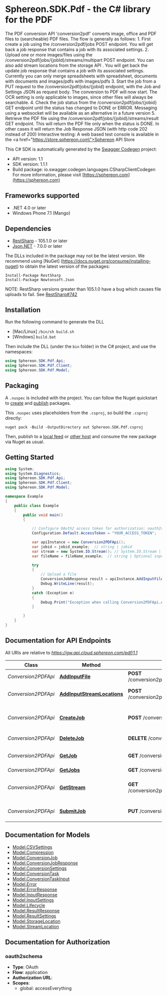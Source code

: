 # Sphereon.SDK.Pdf - the C# library for the PDF

The PDF conversion API 'conversion2pdf' converts image, office and PDF files to (searcheable) PDF files.    The flow is generally as follows:  1. First create a job using the /conversion2pdf/jobs POST endpoint. You will get back a job response that contains a job with its associated settings.  2. Upload one or more images/files using the /conversion2pdf/jobs/{jobId}/streams/multipart POST endpoint. You can also add stream locations from the storage API . You will get back the update job response that contains a job with its associated settings. Currently you can only merge spreadsheets with spreadsheet, documents with documents and images/pdfs with images/pdfs  3. Start the job from a PUT request to the /conversion2pdf/jobs/{jobid} endpoint, with the Job and Settings JSON as request body. The conversion to PDF will now start. The OCR setting is only applicable to images, since other files will always be searchable.  4. Check the job status from the /conversion2pdf/jobs/{jobid} GET endpoint until the status has changed to DONE or ERROR. Messaging using a websocket will be available as an alternative in a future version  5. Retrieve the PDF file using the /conversion2pdf/jobs/{jobid}/streams/result GET endpoint. This will return the PDF file only when the status is DONE. In other cases it will return the Job Response JSON (with http code 202 instead of 200)      Interactive testing: A web based test console is available in the <a href=\"https://store.sphereon.com\">Sphereon API Store</a>

This C# SDK is automatically generated by the [Swagger Codegen](https://github.com/swagger-api/swagger-codegen) project:

- API version: 1.1
- SDK version: 1.1.1
- Build package: io.swagger.codegen.languages.CSharpClientCodegen
    For more information, please visit [https://sphereon.com](https://sphereon.com)

<a name="frameworks-supported"></a>
## Frameworks supported
- .NET 4.0 or later
- Windows Phone 7.1 (Mango)

<a name="dependencies"></a>
## Dependencies
- [RestSharp](https://www.nuget.org/packages/RestSharp) - 105.1.0 or later
- [Json.NET](https://www.nuget.org/packages/Newtonsoft.Json/) - 7.0.0 or later

The DLLs included in the package may not be the latest version. We recommend using [NuGet] (https://docs.nuget.org/consume/installing-nuget) to obtain the latest version of the packages:
```
Install-Package RestSharp
Install-Package Newtonsoft.Json
```

NOTE: RestSharp versions greater than 105.1.0 have a bug which causes file uploads to fail. See [RestSharp#742](https://github.com/restsharp/RestSharp/issues/742)

<a name="installation"></a>
## Installation
Run the following command to generate the DLL
- [Mac/Linux] `/bin/sh build.sh`
- [Windows] `build.bat`

Then include the DLL (under the `bin` folder) in the C# project, and use the namespaces:
```csharp
using Sphereon.SDK.Pdf.Api;
using Sphereon.SDK.Pdf.Client;
using Sphereon.SDK.Pdf.Model;
```
<a name="packaging"></a>
## Packaging

A `.nuspec` is included with the project. You can follow the Nuget quickstart to [create](https://docs.microsoft.com/en-us/nuget/quickstart/create-and-publish-a-package#create-the-package) and [publish](https://docs.microsoft.com/en-us/nuget/quickstart/create-and-publish-a-package#publish-the-package) packages.

This `.nuspec` uses placeholders from the `.csproj`, so build the `.csproj` directly:

```
nuget pack -Build -OutputDirectory out Sphereon.SDK.Pdf.csproj
```

Then, publish to a [local feed](https://docs.microsoft.com/en-us/nuget/hosting-packages/local-feeds) or [other host](https://docs.microsoft.com/en-us/nuget/hosting-packages/overview) and consume the new package via Nuget as usual.

<a name="getting-started"></a>
## Getting Started

```csharp
using System;
using System.Diagnostics;
using Sphereon.SDK.Pdf.Api;
using Sphereon.SDK.Pdf.Client;
using Sphereon.SDK.Pdf.Model;

namespace Example
{
    public class Example
    {
        public void main()
        {

            // Configure OAuth2 access token for authorization: oauth2schema
            Configuration.Default.AccessToken = "YOUR_ACCESS_TOKEN";

            var apiInstance = new Conversion2PDFApi();
            var jobid = jobid_example;  // string | jobid
            var stream = new System.IO.Stream(); // System.IO.Stream | The (additional) binary image or PDF (file/inputstream) to convert to PDF
            var fileName = fileName_example;  // string | Optional input file name. (optional) 

            try
            {
                // Upload a file
                ConversionJobResponse result = apiInstance.AddInputFile(jobid, stream, fileName);
                Debug.WriteLine(result);
            }
            catch (Exception e)
            {
                Debug.Print("Exception when calling Conversion2PDFApi.AddInputFile: " + e.Message );
            }

        }
    }
}
```

<a name="documentation-for-api-endpoints"></a>
## Documentation for API Endpoints

All URIs are relative to *https://gw.api.cloud.sphereon.com/pdf/1.1*

Class | Method | HTTP request | Description
------------ | ------------- | ------------- | -------------
*Conversion2PDFApi* | [**AddInputFile**](docs/Conversion2PDFApi.md#addinputfile) | **POST** /conversion2pdf/jobs/{jobid}/streams/multipart | Upload a file
*Conversion2PDFApi* | [**AddInputStreamLocations**](docs/Conversion2PDFApi.md#addinputstreamlocations) | **POST** /conversion2pdf/jobs/{jobid}/streams/location | Add Input Stream Location(s)
*Conversion2PDFApi* | [**CreateJob**](docs/Conversion2PDFApi.md#createjob) | **POST** /conversion2pdf/jobs | Create a PDF conversion job
*Conversion2PDFApi* | [**DeleteJob**](docs/Conversion2PDFApi.md#deletejob) | **DELETE** /conversion2pdf/jobs/{jobid} | Delete a job manually
*Conversion2PDFApi* | [**GetJob**](docs/Conversion2PDFApi.md#getjob) | **GET** /conversion2pdf/jobs/{jobid} | Job definition and state
*Conversion2PDFApi* | [**GetJobs**](docs/Conversion2PDFApi.md#getjobs) | **GET** /conversion2pdf/jobs | Get all jobs
*Conversion2PDFApi* | [**GetStream**](docs/Conversion2PDFApi.md#getstream) | **GET** /conversion2pdf/jobs/{jobid}/streams/result | Get the current result stream
*Conversion2PDFApi* | [**SubmitJob**](docs/Conversion2PDFApi.md#submitjob) | **PUT** /conversion2pdf/jobs/{jobid} | Submit PDF job for processing


<a name="documentation-for-models"></a>
## Documentation for Models

 - [Model.CSVSettings](docs/CSVSettings.md)
 - [Model.Compression](docs/Compression.md)
 - [Model.ConversionJob](docs/ConversionJob.md)
 - [Model.ConversionJobResponse](docs/ConversionJobResponse.md)
 - [Model.ConversionSettings](docs/ConversionSettings.md)
 - [Model.ConversionTask](docs/ConversionTask.md)
 - [Model.ConversionTaskInput](docs/ConversionTaskInput.md)
 - [Model.Error](docs/Error.md)
 - [Model.ErrorResponse](docs/ErrorResponse.md)
 - [Model.InputResponse](docs/InputResponse.md)
 - [Model.InputSettings](docs/InputSettings.md)
 - [Model.Lifecycle](docs/Lifecycle.md)
 - [Model.ResultResponse](docs/ResultResponse.md)
 - [Model.ResultSettings](docs/ResultSettings.md)
 - [Model.StorageLocation](docs/StorageLocation.md)
 - [Model.StreamLocation](docs/StreamLocation.md)


<a name="documentation-for-authorization"></a>
## Documentation for Authorization

<a name="oauth2schema"></a>
### oauth2schema

- **Type**: OAuth
- **Flow**: application
- **Authorization URL**: 
- **Scopes**: 
  - global: accessEverything

